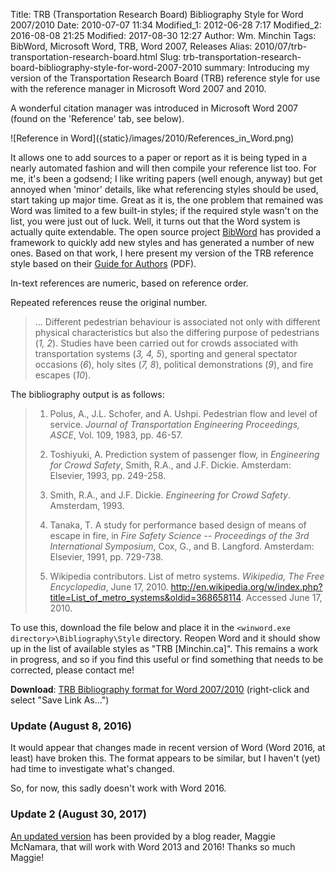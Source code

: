 Title: TRB (Transportation Research Board) Bibliography Style for Word 2007/2010
Date: 2010-07-07 11:34
Modified_1: 2012-06-28 7:17
Modified_2: 2016-08-08 21:25
Modified: 2017-08-30 12:27
Author: Wm. Minchin
Tags: BibWord, Microsoft Word, TRB, Word 2007, Releases
Alias: 2010/07/trb-transportation-research-board.html
Slug: trb-transportation-research-board-bibliography-style-for-word-2007-2010
summary: Introducing my version of the Transportation Research Board (TRB) reference style for use with the reference manager in Microsoft Word 2007 and 2010.

A wonderful citation
manager was introduced in Microsoft Word 2007 (found on the 'Reference'
tab, see below).

<div markdown=1 class="text-center">
![Reference in Word]({static}/images/2010/References_in_Word.png)
</div>

It allows one to add sources to a paper or report as it is being typed in a
nearly automated fashion and will then compile your reference list too. For me,
it's been a godsend; I like writing papers (well enough, anyway) but get
annoyed when 'minor' details, like what referencing styles should be used,
start taking up major time. Great as it is, the one problem that remained was
Word was limited to a few built-in styles; if the required style wasn't on the
list, you were just out of luck. Well, it turns out that the Word system is
actually quite extendable. The open source project
[BibWord](http://bibword.codeplex.com/) has provided a framework to quickly add
new styles and has generated a number of new ones. Based on that work, I here
present my version of the TRB reference style based on their [Guide for
Authors](http://onlinepubs.trb.org/onlinepubs/AM/InfoForAuthors.pdf) (PDF).

In-text references are numeric, based on reference order.

Repeated references reuse the original number.

> ... Different pedestrian behaviour is associated not only with different
> physical characteristics but also the differing purpose of pedestrians (*1,
> 2*). Studies have been carried out for crowds associated with transportation
> systems (*3, 4, 5*), sporting and general spectator occasions (*6*), holy
> sites (*7, 8*), political demonstrations (*9*), and fire escapes (*10*).

The bibliography output is as follows:

> 1. Polus, A., J.L. Schofer, and A. Ushpi. Pedestrian flow and level of
>    service. <i>Journal of Transportation Engineering Proceedings, ASCE</i>,
>    Vol. 109, 1983, pp. 46-57.
>
> 2. Toshiyuki, A. Prediction system of passenger flow, in *Engineering for
>    Crowd Safety*, Smith, R.A., and J.F. Dickie. Amsterdam: Elsevier, 1993,
>    pp. 249-258.
>
> 3. Smith, R.A., and J.F. Dickie. *Engineering for Crowd Safety*. Amsterdam,
>    1993.
>
> 4. Tanaka, T. A study for performance based design of means of escape in
>    fire, in <i>Fire Safety Science -- Proceedings of the 3rd International
>    Symposium</i>, Cox, G., and B. Langford. Amsterdam: Elsevier, 1991, pp.
>    729-738.
>
> 5. Wikipedia contributors. List of metro systems. *Wikipedia, The Free
>    Encyclopedia*, June 17, 2010.
>    <http://en.wikipedia.org/w/index.php?title=List_of_metro_systems&oldid=368658114>.
>    Accessed June 17, 2010.

To use this, download the file below and place it in the `<winword.exe
directory>\Bibliography\Style` directory. Reopen Word and it should show up in
the list of available styles as "TRB [Minchin.ca]". This remains a work in
progress, and so if you find this useful or find something that needs to be
corrected, please contact me!

**Download**: [TRB Bibliography format for Word
2007/2010](http://minchin.ca/TRB_Minchin.ca.XSL) (right-click and select
"Save Link As...")

### Update (August 8, 2016)

It would appear that changes made in recent version of Word (Word 2016, at
least) have broken this. The format appears to be similar, but I haven't (yet)
had time to investigate what's changed.

So, for now, this sadly doesn't work with Word 2016.

### Update 2 (August 30, 2017)

[An updated
version]({filename}20170830-trb-bibliography-style-for-word-updated.md) has
been provided by a blog reader, Maggie McNamara, that will work with Word 2013
and 2016! Thanks so much Maggie!
